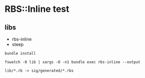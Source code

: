 # RBS::Inline test

## libs

- rbs-inline
- steep

```console
bundle install
```

```console
fswatch -0 lib | xargs -0 -n1 bundle exec rbs-inline --output
```

```
lib/*.rb -> sig/generated/*.rbs
```
